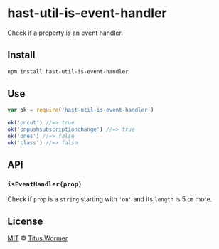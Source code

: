 <!--This file is generated by `build-packages.js`-->

# hast-util-is-event-handler

Check if a property is an event handler.

## Install

```sh
npm install hast-util-is-event-handler
```

## Use

```js
var ok = require('hast-util-is-event-handler')

ok('oncut') //=> true
ok('onpushsubscriptionchange') //=> true
ok('ones') //=> false
ok('class') //=> false
```

## API

### `isEventHandler(prop)`

Check if `prop` is a `string` starting with `'on'` and its `length` is 5 or
more.

## License

[MIT](https://github.com/rehypejs/rehype-minify/blob/master/license) © [Titus Wormer](https://wooorm.com)
